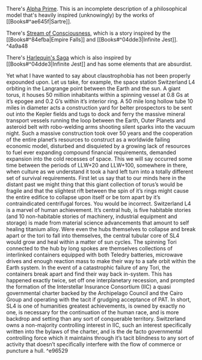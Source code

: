 
There's [Alpha Prime](file:////Users/peterweyand/Documents/writing/alphaprime). This is an incomplete description of a philosophical model that's heavily inspired (unknowingly) by the works of [[Books#^ae645f|Sartre]].

There's [Stream of Consciousness](file:////Users/peterweyand/Documents/writing/streamofconsciousness), which is a story inspired by the [[Books#^84efba|Empire Falls]] and [[Books#^04dde3|Infinite Jest]].  ^4a9a48

There's [Harlequin's Saga](file:////Users/peterweyand/Documents/writing/harlequinssaga) which is also inspired by [[Books#^04dde3|Infinite Jest]] and has some elements that are absurdist.

Yet what I have wanted to say about claustrophobia has not been properly expounded upon. Let us take, for example, the space station Switzerland L4 orbiting in the Langrange point between the Earth and the sun. A giant torus, it houses 50 million inhabitants within a spinning vessel at 0.8 Gs at it’s epogee and 0.2 G’s within it’s interior ring. A 50 mile long hollow tube 10 miles in diameter acts a construction yard for belter prospectors to be sent out into the Kepler fields and tugs to dock and ferry the massive mineral transport vessels running the loop between the Earth, Outer Planets and asteroid belt with robo-welding arms shooting silent sparks into the vacuum night. Such a massive construction took over 50 years and the cooperation of the entire planet’s resources to construct as a worldwide failing economic model, disturbed and disquieted by a growing lack of resources to fuel ever expanding compound financial requirements, demanded expansion into the cold recesses of space. This we will say occurred some time between the periods of LLW+20 and LLW+100, somewhere in there, when culture as we understand it took a hard left turn into a totally different set of survival requirements. First let us say that to our minds here in the distant past we might thing that this giant collection of torus’s would be fragile and that the slightest rift between the spin of it’s rings might cause the entire edifice to collapse upon itself or be torn apart by it’s contraindicated centrifugal forces. You would be incorrect. Switzerland L4 is a marvel of human achievement. It’s central hub, is five habitable stories (and 10 non-habitable stories of machinery, industrial equipment and storage) is made from material science advancements that amount to self healing titanium alloy. Were even the hubs themselves to collapse and break apart or the tori to fall into themselves, the central tubular core of SL4 would grow and heal within a matter of sun cycles. The spinning Tori connected to the hub by long spokes are themselves collections of interlinked containers equipped with both Teledry batteries, microwave drives and enough reaction mass to make their way to a safe orbit within the Earth system. In the event of a catastrophic failure of any Tori, the containers break apart and find their way back in-system. This has happened exactly twice, set off one interplanetary recession, and prompted the formation of the Interstellar Insurance Consortium (IIC) a quasi governmental charter backed by the Archipelago Council and the Cairo Group and operating with the tacit if grudging acceptance of PAT. In short, SL4 is one of humanities greatest achievements, is owned by exactly no one, is necessary for the continuation of the human race, and is more backdrop and setting than any sort of conquerable territory. Switzerland owns a non-majority controlling interest in IIC, such an interest specifically written into the bylaws of the charter, and is the de facto governmental controlling force which it maintains through it’s tacit blindness to any sort of activity that doesn’t specifically interfere with the flow of commerce or puncture a hull. ^e96529